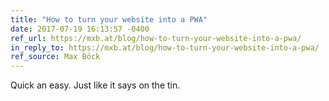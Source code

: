 ```yaml
---
title: "How to turn your website into a PWA"
date: 2017-07-19 16:13:57 -0400
ref_url: https://mxb.at/blog/how-to-turn-your-website-into-a-pwa/
in_reply_to: https://mxb.at/blog/how-to-turn-your-website-into-a-pwa/
ref_source: Max Böck
---
```


Quick an easy. Just like it says on the tin.